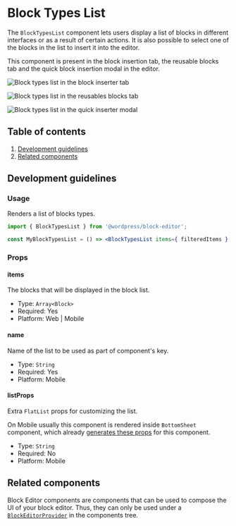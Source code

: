 # Block Types List

The `BlockTypesList` component lets users display a list of blocks in different interfaces or as a result of certain actions. It is also possible to select one of the blocks in the list to insert it into the editor.

This component is present in the block insertion tab, the reusable blocks tab and the quick block insertion modal in the editor.

![Block types list in the block inserter tab](https://make.wordpress.org/core/files/2020/09/block-types-list-emplacement-1.png)

![Block types list in the reusables blocks tab](https://make.wordpress.org/core/files/2020/09/block-types-list-emplacement-2.png)

![Block types list in the quick inserter modal](https://make.wordpress.org/core/files/2020/09/block-types-list-emplacement-3.png)

## Table of contents

1. [Development guidelines](#development-guidelines)
2. [Related components](#related-components)

## Development guidelines

### Usage

Renders a list of blocks types.

```jsx
import { BlockTypesList } from '@wordpress/block-editor';

const MyBlockTypesList = () => <BlockTypesList items={ filteredItems } />;
```

### Props

#### items

The blocks that will be displayed in the block list.

-   Type: `Array<Block>`
-   Required: Yes
-   Platform: Web | Mobile

#### name

Name of the list to be used as part of component's key.

-   Type: `String`
-   Required: Yes
-   Platform: Mobile

#### listProps

Extra `FlatList` props for customizing the list.

On Mobile usually this component is rendered inside `BottomSheet` component, which already [generates these props](<(https://github.com/WordPress/gutenberg/blob/c3c514ba1123be5a7cf881c223c038cfc31b3f59/packages/components/src/mobile/bottom-sheet/index.native.js#L335-L354)>) for this component.

-   Type: `String`
-   Required: No
-   Platform: Mobile

## Related components

Block Editor components are components that can be used to compose the UI of your block editor. Thus, they can only be used under a [`BlockEditorProvider`](https://github.com/WordPress/gutenberg/blob/master/packages/block-editor/src/components/provider/README.md) in the components tree.
